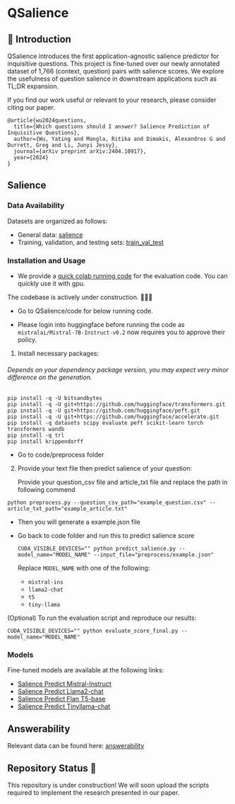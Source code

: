 # QSalience

## :star2: Introduction
QSalience introduces the first application-agnostic salience predictor for inquisitive questions. This project is fine-tuned over our newly annotated dataset of 1,766 (context, question) pairs with salience scores. We explore the usefulness of question salience in downstream applications such as TL;DR expansion.

If you find our work useful or relevant to your research, please consider citing our paper.

```
@article{wu2024questions,
  title={Which questions should I answer? Salience Prediction of Inquisitive Questions},
  author={Wu, Yating and Mangla, Ritika and Dimakis, Alexandros G and Durrett, Greg and Li, Junyi Jessy},
  journal={arXiv preprint arXiv:2404.10917},
  year={2024}
}
```

## Salience

### Data Availability
Datasets are organized as follows:
- General data: [salience](./data/salience)
- Training, validation, and testing sets: [train_val_test](./data/train_val_test)

### Installation and Usage
- We provide a [quick colab running code](https://colab.research.google.com/drive/1MmZ_M7FOBcotf22j98Ov5ADsqCFaQEYz?usp=sharing) for the evaluation code. You can quickly use it with gpu. 

The codebase is actively under construction. 🚧🚧🚧 

- Go to QSalience/code for below running code. 

- Please login into huggingface before running the code as ```mistralai/Mistral-7B-Instruct-v0.2``` now requires you to approve their policy.

1. Install necessary packages:
###### Depends on your dependency package version, you may expect very minor difference on the generation.

  ```
  pip install -q -U bitsandbytes
  pip install -q -U git+https://github.com/huggingface/transformers.git
  pip install -q -U git+https://github.com/huggingface/peft.git
  pip install -q -U git+https://github.com/huggingface/accelerate.git
  pip install -q datasets scipy evaluate peft scikit-learn torch transformers wandb
  pip install -q trl
  pip install krippendorff
  ```

- Go to code/preprocess folder

2. Provide your text file then predict salience of your question:
   
   Provide your question_csv file and article_txt file and replace the path in following commend

```
python preprocess.py --question_csv_path="example_question.csv" --article_txt_path="example_article.txt"
```

- Then you will generate a example.json file

- Go back to code folder and run this to predict salience score

  ```
  CUDA_VISIBLE_DEVICES="" python predict_salience.py --model_name="MODEL_NAME" --input_file="preprocess/example.json" 
  ```

  Replace `MODEL_NAME` with one of the following:
   - `mistral-ins`
   - `llama2-chat`
   - `t5`
   - `tiny-llama`

  
(Optional) To run the evaluation script and reproduce our results:
   
  ```
  CUDA_VISIBLE_DEVICES="" python evaluate_score_final.py --model_name="MODEL_NAME"
  ```
   
   
### Models
Fine-tuned models are available at the following links:
- [Salience Predict Mistral-Instruct](https://huggingface.co/lingchensanwen/mistral-ins-generation-best-balanced)
- [Salience Predict Llama2-chat](https://huggingface.co/lingchensanwen/llama2-chat-generation-best-balanced)
- [Salience Predict Flan T5-base](https://huggingface.co/lingchensanwen/t5_model_1st)
- [Salience Predict Tinyllama-chat](https://huggingface.co/lingchensanwen/tiny-llama-generation-best-balanced-new)

## Answerability
Relevant data can be found here: [answerability](./data/answerability)

## Repository Status 🚧
This repository is under construction! We will soon upload the scripts required to implement the research presented in our paper.
